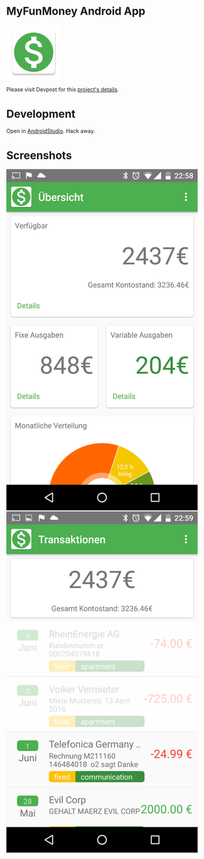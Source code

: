 # MyFunMoney Android App

![](app/src/main/res/mipmap-xxhdpi/ic_launcher.png)

Please visit Devpost for this [project's details](http://devpost.com/software/funnymoney).

# Development

Open in [AndroidStudio](https://developer.android.com/studio/index.html). Hack away.

# Screenshots

![Screen 1](screenshot/screen1.png)
![Screen 2](screenshot/screen2.png)
